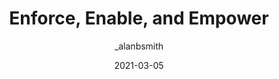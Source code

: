 ---
author: _alanbsmith
date: 2021-03-05
permalink: false
tags:
  - design-systems
  - meta
target_url: https://alanbsmith.medium.com/enforce-enable-empower-191a4741803b
title: Enforce, Enable, and Empower
---